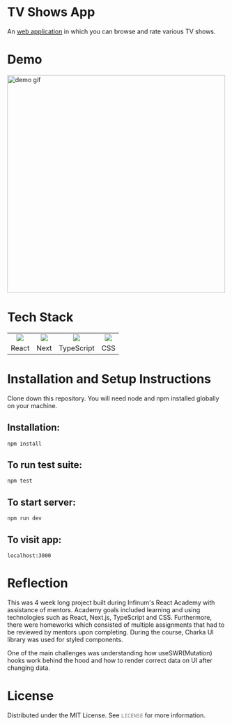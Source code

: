 # TV Shows App

An <a href="https://tv-shows-app-one.vercel.app/my-profile" target="_blank">web application</a> in which you can browse and rate various TV shows.

# Demo

<img src="https://github.com/user-attachments/assets/c32100a1-95fa-44eb-a2b1-dfb3dba0a919" alt="demo gif" width="500px" >

# Tech Stack

<table>
  <tr>
    <td align="center">
      <a href="https://skillicons.dev">
        <img src="https://skillicons.dev/icons?i=react" />
      </a>
    </td>
    <td align="center">
      <a href="https://skillicons.dev">
        <img src="https://skillicons.dev/icons?i=next" />
      </a>
    </td>
    <td align="center">
      <a href="https://skillicons.dev">
        <img src="https://skillicons.dev/icons?i=typescript" />
      </a>
    </td>
    <td align="center">
      <a href="https://skillicons.dev">
        <img src="https://skillicons.dev/icons?i=css" />
      </a>
    </td>
  </tr>
  <tr>
    <td align="center">React</td>
    <td align="center">Next</td>
    <td align="center">TypeScript</td>
    <td align="center">CSS</td>
  </tr>
</table>

# Installation and Setup Instructions

Clone down this repository. You will need node and npm installed globally on your machine.

## Installation:
~~~
npm install
~~~
## To run test suite:

~~~
npm test
~~~
## To start server:
~~~
npm run dev
~~~
## To visit app:
~~~
localhost:3000
~~~
# Reflection

This was 4 week long project built during Infinum's React Academy with assistance of mentors. Academy goals included learning and using technologies such as React, Next.js, TypeScript and CSS. Furthermore, there were homeworks which consisted of multiple assignments that had to be reviewed by mentors upon completing. During the course, Charka UI library was used for styled components.<br>

One of the main challenges was understanding how useSWR(Mutation) hooks work behind the hood and how to render correct data on UI after changing data.

# License

Distributed under the MIT License. See <code style="color : grey">LICENSE</code> for more information.
